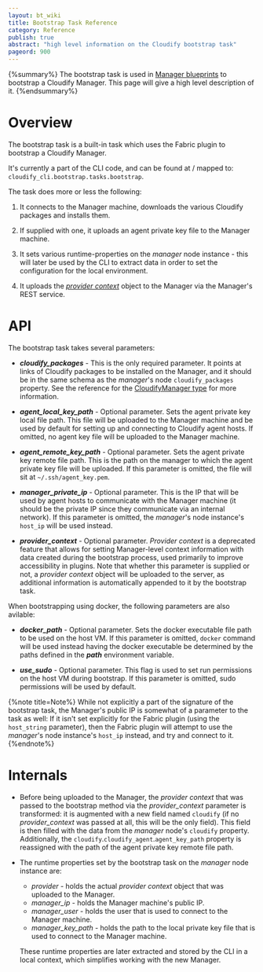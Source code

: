 ```yaml
---
layout: bt_wiki
title: Bootstrap Task Reference
category: Reference
publish: true
abstract: "high level information on the Cloudify bootstrap task"
pageord: 900
---
```


{%summary%} The bootstrap task is used in [Manager blueprints](reference-terminology.html#manager-blueprints) to bootstrap a Cloudify Manager. This page will give a high level description of it. {%endsummary%}



# Overview

The bootstrap task is a built-in task which uses the Fabric plugin to bootstrap a Cloudify Manager. 

It's currently a part of the CLI code, and can be found at / mapped to: `cloudify_cli.bootstrap.tasks.bootstrap`.

The task does more or less the following:

1) It connects to the Manager machine, downloads the various Cloudify packages and installs them.

2) If supplied with one, it uploads an agent private key file to the Manager machine.

3) It sets various runtime-properties on the *manager* node instance - this will later be used by the CLI to extract data in order to set the configuration for the local environment.

4) It uploads the [*provider context*](reference-terminology.html#provider-context) object to the Manager via the Manager's REST service.



# API

The bootstrap task takes several parameters:

  * ***cloudify_packages*** - This is the only required parameter. It points at links of Cloudify packages to be installed on the Manager, and it should be in the same schema as the *manager*'s node `cloudify_packages` property. See the reference for the [CloudifyManager type](reference-types.html#cloudifymanager-type) for more information.

  * ***agent_local_key_path*** - Optional parameter. Sets the agent private key local file path. This file will be uploaded to the Manager machine and be used by default for setting up and connecting to Cloudify agent hosts. If omitted, no agent key file will be uploaded to the Manager machine.

  * ***agent_remote_key_path*** - Optional parameter. Sets the agent private key remote file path. This is the path on the manager to which the agent private key file will be uploaded. If this parameter is omitted, the file will sit at `~/.ssh/agent_key.pem`.

  * ***manager_private_ip*** - Optional parameter. This is the IP that will be used by agent hosts to communicate with the Manager machine (it should be the private IP since they communicate via an internal network). If this parameter is omitted, the *manager*'s node instance's `host_ip` will be used instead.

  * ***provider_context*** - Optional parameter. *Provider context* is a deprecated feature that allows for setting Manager-level context information with data created during the bootstrap process, used primarily to improve accessibility in plugins. Note that whether this parameter is supplied or not, a *provider context* object will be uploaded to the server, as additional information is automatically appended to it by the bootstrap task.

When bootstrapping using docker, the following parameters are also avilable:

  * ***docker_path*** - Optional parameter. Sets the docker executable file path to be used on the host VM. If this parameter is omitted, `docker` command will be used instead having the docker executable be determined by the paths defined in the ***path*** environment variable.

  * ***use_sudo*** - Optional parameter. This flag is used to set run permissions on the host VM during bootstrap. If this parameter is omitted, sudo permissions will be used by default.  


{%note title=Note%}
While not explicitly a part of the signature of the bootstrap task, the Manager's public IP is somewhat of a parameter to the task as well: If it isn't set explicitly for the Fabric plugin (using the `host_string` parameter), then the Fabric plugin will attempt to use the *manager*'s node instance's `host_ip` instead, and try and connect to it.
{%endnote%}



# Internals

* Before being uploaded to the Manager, the *provider context* that was passed to the bootstrap method via the *provider_context* parameter is transformed: it is augmented with a new field named `cloudify` (if no *provider_context* was passed at all, this will be the only field). This field is then filled with the data from the *manager* node's `cloudify` property. Additionally, the `cloudify`.`cloudify_agent`.`agent_key_path` property is reassigned with the path of the agent private key remote file path.

* The runtime properties set by the bootstrap task on the *manager* node instance are:
  
  * *provider* - holds the actual *provider context* object that was uploaded to the Manager.
  * *manager_ip* - holds the Manager machine's public IP.
  * *manager_user* - holds the user that is used to connect to the Manager machine.
  * *manager_key_path* - holds the path to the local private key file that is used to connect to the Manager machine.

  These runtime properties are later extracted and stored by the CLI in a local context, which simplifies working with the new Manager.
